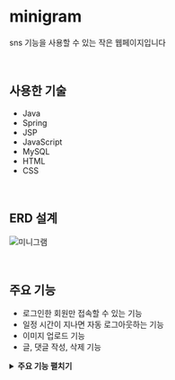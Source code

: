 # minigram
sns 기능을 사용할 수 있는 작은 웹페이지입니다

<br>

## 사용한 기술
- Java
- Spring
- JSP
- JavaScript
- MySQL
- HTML
- CSS

</br>

## ERD 설계
![미니그램](https://user-images.githubusercontent.com/129938274/231094994-30309458-1728-43c8-8145-649c4ce1cf4d.png)

</br>

## 주요 기능
- 로그인한 회원만 접속할 수 있는 기능
- 일정 시간이 지나면 자동 로그아웃하는 기능
- 이미지 업로드 기능
- 글, 댓글 작성, 삭제 기능

<details>
<summary><b>주요 기능 펼치기</b></summary>

## 로그인 주요 기능
비로그인 상태라면 로그인 페이지로 리다이렉트합니다

로그인 상태라면 타임라인 페이지(포스트 페이지)로 리다이렉트합니다

```java
// 세션 확인 -> 있으면 로그인 상태
HttpSession session = request.getSession();
String userLoginId = (String)session.getAttribute("userLoginId");

// URI - url path 확인
String uri = request.getRequestURI();

// 비로그인 && /timeline/... -> 로그인 페이지로 리다이렉트
if (userLoginId == null && uri.startsWith("/timeline")) {
  response.sendRedirect("/user/sign_in_view");
  return false;
}
 
// 로그인 && /user/...	-> 포스트 페이지로 리다이렉트
if (userLoginId != null && uri.startsWith("/user")) {
  response.sendRedirect("/timeline/timeline_list_view");
  return false;
}
```

## 자동 로그아웃 주요 기능
로그인한 사용자의 환경에 따라 자동 로그아웃을 실행합니다

현재 조건은 사용자가 작성한 글과 댓글 수를 종합해서 세션타임을 설정합니다 
```java
// DB 조회
int postCount = postBO.getPostCountByUserId(user.getId());
int commentCount = commentBO.getCommentCountByUserId(user.getId());
int sessionTime = 60 - postCount*10 - commentCount;

// 세션 유지시간 지정(단위: 초)
session.setMaxInactiveInterval(sessionTime);
result.put("result", "success");
result.put("sessionTime", Integer.toString(sessionTime));
```

## 이미지 업로드 주요 기능
이미지 파일은 저장소에 저장되고 주소(url) 생성 후 DB에 입력하는 방식입니다
```java
// 컴퓨터에 저장될 경로
public final static String FILE_UPLOAD_PATH = "/home/ec2-user/images/";
	
// 파일을 컴퓨터에 저장 -> url path 리턴
public String saveFile(int userId, MultipartFile file) throws IOException {
  // 파일 디렉토리 경로 만들기
  String directoryName = userId + "_" + System.currentTimeMillis() + "/";
  String filePath = FILE_UPLOAD_PATH + directoryName;

  File directory = new File(filePath);
  if (directory.mkdir() == false) {	// 업로드할 경로에 폴더 생성
    // 디렉토리 생성 실패
    return null;
  }

  // 파일 업로드 -> byte 단위로 업로드
  byte[] bytes = file.getBytes();
  // getOriginalFilename() => input에서 올린 파일명
  Path path = Paths.get(filePath + file.getOriginalFilename());
  Files.write(path, bytes);

  // 이미지 url 만들어 리턴
  return "/images/" + directoryName + file.getOriginalFilename();
}
```

글 삭제 시 이미지 파일도 삭제합니다
```java
public void deleteFile(String imagePath) throws IOException {
  Path path = Paths.get(FILE_UPLOAD_PATH + imagePath.replace("/images/", ""));
  
  // 이미지 삭제
  if (Files.exists(path)) {
  Files.delete(path);
  }
  // 디렉토리 삭제
  path = path.getParent();
  if (Files.exists(path)) {
    Files.delete(path);
  }
}
```

## 로그인 여부에 따른 주요 기능
해당 기능은 이 외에도 댓글 입력창, 댓글 삭제 등 다양한 곳에 사용합니다

예시1) 피드 입력창(글 작성하는 곳)은 로그인 상태에서만 보입니다
```jsp
<c:if test="${not empty userName}">
  <div>
    <textarea name="content" rows="3" placeholder="내용을 입력해주세요"></textarea>
    <div>
      <div>
        <input type="file" id="file" name="file" accept=".gif, .jpg, .png, .jpeg">
        <a href="#" id="fileUploadBtn">
          <img width="35" src="???">
        </a>
        <div id="fileName"></div>
      </div>
      <button type="button" id="uploadBtn">업로드</button>
    </div>
  </div>
</c:if>
```

예시2) 댓글 삭제 버튼이 있고 로그인 사용자와 댓글 작성자가 같아야 버튼이 활성화됩니다
```jsp
<c:if test="${userName eq comment.userName}">
  <img src="???" class="commentDelBtn" alt="del_icon" data-comment-id="${comment.id}">
</c:if>
```

</details>
